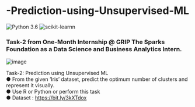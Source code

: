 # -Prediction-using-Unsupervised-ML
![Python 3.6](https://img.shields.io/badge/Python-3.6-brightgreen.svg) 
![scikit-learnn](https://img.shields.io/badge/Library-Scikit_Learn-orange.svg)
### Task-2 from One-Month Internship @ GRIP The Sparks Foundation as a Data Science and Business Analytics Intern. <br>
![image](https://user-images.githubusercontent.com/69631311/115844831-e06afb80-a43d-11eb-9dc5-c61ea6731cbe.png) <br>

Task-2: Prediction using Unsupervised ML <br>
● From the given ‘Iris’ dataset, predict the optimum number of clusters and represent it visually. <br>
● Use R or Python or perform this task <br>
● Dataset : https://bit.ly/3kXTdox
